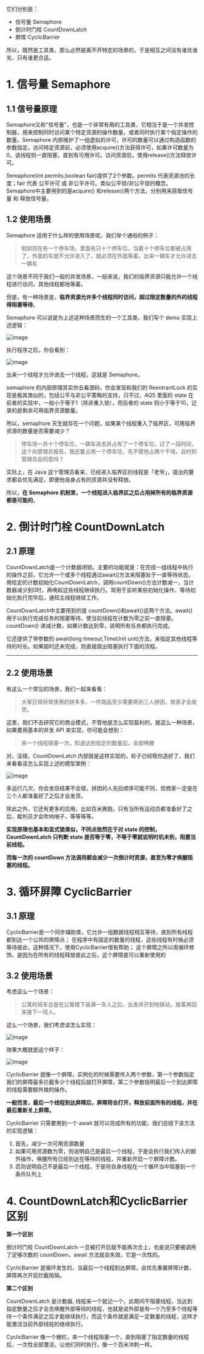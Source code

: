 它们分别是：

- 信号量 Semaphore
- 倒计时门栓 CountDownLatch
- 屏障 CyclicBarrier

所以，既然是工具类，那么必然是离不开特定的场景的，于是相互之间没有谁优谁劣，只有谁更合适。

# 1. 信号量 Semaphore

## 1.1 信号量原理

Semaphore又称"信号量"，也是一个非常有用的工具类，它相当于是一个并发控制器，用来控制同时访问某个特定资源的操作数量，或者同时执行某个指定操作的数量。Semaphore 内部维护了一组虚拟的许可，许可的数量可以通过构造函数的参数指定。访问特定资源前，必须使用acquire()方法获得许可，如果许可数量为0，该线程则一直阻塞，直到有可用许可。访问资源后，使用release()方法释放许可。

Semaphore(int permits,boolean fair)提供了2个参数。permits 代表资源池的长度；fair 代表 公平许可 或 非公平许可。类似公平锁/非公平锁的概念。Semaphore中主要用到的是acquire() 和release()两个方法，分别用来获取信号量 和 释放信号量。

## 1.2 使用场景

Semaphore 适用于什么样的使用场景呢，我们举个通俗的例子：

> 假如现在有一个停车场，里面有只十个停车位，当着十个停车位都被占用了，外面的车就不允许进入了，就必须在外面等着。出来一辆车才允许进去一辆车

这个场景不同于我们一般的并发场景，一般来说，我们的临界资源只能允许一个线程进行访问，其他线程都地等着。

但是，有一种场景是，**临界资源允许多个线程同时访问，超过限定数量的外的线程得阻塞等待**。

Semaphore 可以说是为上述这种场景而生的一个工具类，我们写个 demo 实现上述逻辑：

![image](https://i.loli.net/2021/03/10/gPf9q6iYubMJIpy.png)

执行程序之后，你会看到：

![image](https://i.loli.net/2021/03/10/5bYWltfjJMmKEnL.png)

出来一个线程才允许进去一个线程，这就是 Semaphore。

semaphore 的内部原理其实你去看源码，你会发现和我们的 ReentrantLock 的实现是极其类似的，包括公平与非公平策略的支持，只不过，AQS 里面的 state 在前者的实现中，一般小于等于1（除非重入锁），而后者的 state 则小于等于10，记录的是剩余可用临界资源数量。

所以，semaphore 天生就存在一个问题，如果某个线程重入了临界区，可用临界资源的数量是否需要减少？

> 停车场一共十个停车位，一辆车进去并占有了一个停车位，过了一段时间，这个向管理员报告，我还要占用一个停车位，先不管他占两个干啥，此时的管理员会同意吗？

实际上，在 Java 这个管理员看来，已经进入临界区的线程是「老爷」，提出的要求都会优先满足，即便他自身占有的资源并没有释放。

所以，**在 Semaphore 机制里，一个线程进入临界区之后占用掉所有的临界资源都是可能的**。

# 2. 倒计时门栓 CountDownLatch

## 2.1 原理

CountDownLatch是一个计数器闭锁。主要的功能就是：在完成一组线程中执行的操作之前，它允许一个或多个线程通过await()方法来阻塞处于一直等待状态，用给定的计数初始化CountDownLatch，调用countDown()方法计数减一，当计数器减少到0时，再唤起这些线程继续执行。常用于监听某些初始化操作，等待初始化执行完毕后，通知主线程继续工作。

CountDownLatch中主要用到的是 countDown()和await()这两个方法。await() 用于以执行完成任务的阻塞等待，使当前线程在计数为零之前一直阻塞。countDown() 递减计数，如果计数达到零，说明所有任务都执行完成。

它还提供了带参数的 await(long timeout,TimeUnit unit)方法，来指定其他线程等待的时长。如果超时还未完成，则直接跳出阻塞执行下面的流程。

------------------------------------------------
## 2.2 使用场景

有这么一个常见的场景，我们一起来看看：

> 大家日常经常使用的拼多多，一件商品至少需要两到三人拼团，商家才会发货。

这里，我们不去研究它的商业模式，不管他是怎么实现盈利的，就这么一种场景，如果要用基本的并发 API 来实现，你可能会想到：

> 来一个线程阻塞一次，知道达到指定的数量后，全部唤醒

对，没错，CountDownLatch 内部就是这样实现的，轮子已经帮你造好了，我们来看看该怎么实现上述的模型案例：

![image](https://i.loli.net/2021/03/10/U678PuViy2FnBLj.png)

多运行几次，你会发现结果不会错，拼团的人先后顺序可能不同，但商家一定是在三个人都准备好了之后才会发货。

除此之外，它还有更多的应用，比如百米赛跑，只有当所有运动员都准备好了之后，裁判员才会吹响哨子，等等等等。

**实现原理也基本和显式锁类似，不同点依然在于对 state 的控制，CountDownLatch 只判断 state 是否等于零，不等于零就说明时机未到，阻塞当前线程。**

**而每一次的 countDown 方法调用都会减少一次倒计时资源，直至为零才唤醒阻塞的线程。**

# 3. 循环屏障 CyclicBarrier

## 3.1 原理

CyclicBarrier是一个同步辅助类，它允许一组数据线程相互等待，直到所有线程都到达一个公共的屏障点；
在程序中有固定的数量的线程，这些线程有时候必须等待彼此，这种情况下，使用CyclicBarrier很有帮助；
这个屏障之所以用循环修饰，是因为在所有的线程释放彼此之后，这个屏障是可以重新使用的
## 3.2 使用场景

考虑这么一个场景：

> 公寓的班车总是在公寓楼下装满一车人之后，出发并开到地铁站，接着再回来接下一班人。

这么一个场景，我们考虑该怎么实现：

![image](https://i.loli.net/2021/03/10/H9KfOJ2Lg7Xt1ZB.png)

效果大概就是这个样子：

![image](https://i.loli.net/2021/03/10/t8BwjDLnRZ2CYaS.png)

CyclicBarrier 就像一个屏障，实例化的时候需要传入两个参数，第一个参数指定我们的屏障最多拦截多少个线程后就打开屏障，第二个参数指明最后一个到达屏障的线程需要额外做的操作。

**一般而言，最后一个线程到达屏障后，屏障将会打开，释放前面所有的线程，并在最后重新关上屏障。**

CyclicBarrier 只需要用到一个 await 就可以完成所有的功能，我们总结下该方法的实现逻辑：

1. 首先，减少一次可用资源数量
2. 如果可用资源数为零，则说明自己是最后一个线程，于是会执行我们传入的额外操作，唤醒所有已经到达在等待的线程，并重新开启一个屏障计数。
3. 否则说明自己不是最后一个线程，于是将自身线程在一个循环当中阻塞到一个条件队列上

# 4. CountDownLatch和CyclicBarrier区别

**第一个区别**

倒计时门栓 CountDownLatch 一旦被打开后就不能再次合上，也是说只要被调用了足够次数的 countDown，await 方法就会失效，它是一次性的。

CyclicBarrier 是循环发生的，当最后一个线程到达屏障，会优先重置屏障计数，屏障再次开启拦截阻隔。

**第二个区别**

CountDownLatch 是计数器, 线程来一个就记一个，此期间不阻塞线程，当达到指定数量之后才会去唤醒外部等待的线程，也就是说外部是有一个乃至多个线程等待一个条件满足之后才能继续执行，而这个条件就是满足一定数量的线程，这样才能激活当前外部线程的继续执行。

CyclicBarrier 像一个栅栏，来一个线程阻塞一个，直到阻塞了指定数量的线程后，一次性全部激活，让他们同时执行，像一个百米冲刺一样。